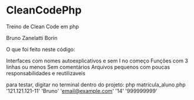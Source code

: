 # CleanCodePhp
Treino de Clean Code em php

Bruno Zanelatti Borin

O que foi feito neste código:

Interfaces com nomes autoexplicativos e sem I no começo
Funções com 3 linhas ou menos
Sem comentários
Arquivos pequenos com poucas responsabilidades e reutilizaveis


para testar, digitar no terminal dentro do projeto:
php matricula_aluno.php '121.121.121-11' 'Bruno' 'email@example.com' '14' '999999999'

